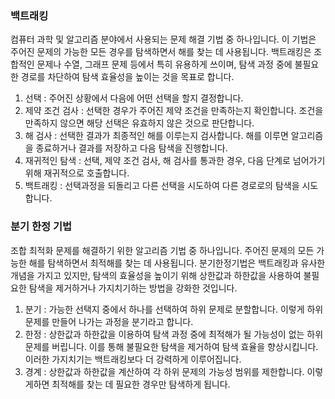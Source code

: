   ### 백트래킹
  컴퓨터 과학 및 알고리즘 분야에서 사용되는 문제 해결 기법 중 하나입니다. 이 기법은 주어진 문제의 가능한 모든 경우를 탐색하면서 해를 찾는 데 사용됩니다. 백트래킹은 조합적인 문제나 수열, 그래프 문제 등에서 특히 유용하게 쓰이며, 탐색 과정 중에 불필요한 경로를 차단하여 탐색 효율성을 높이는 것을 목표로 합니다.</br>

  1. 선택 : 주어진 상황에서 다음에 어떤 선택을 할지 결정합니다.</br>
  2. 제약 조건 검사 : 선택한 경우가 주어진 제약 조건을 만족하는지 확인합니다. 조건을 만족하지 않으면 해당 선택은 유효하지 않은 것으로 판단합니다.</br>
  3. 해 검사 : 선택한 결과가 최종적인 해를 이루는지 검사합니다. 해를 이루면 알고리즘을 종료하거나 결과를 저장하고 다음 탐색을 진행합니다.</br>
  4. 재귀적인 탐색 : 선택, 제약 조건 검사, 해 검사를 통과한 경우, 다음 단계로 넘어가기 위해 재귀적으로 호출합니다.</br>
  5. 백트래킹 : 선택과정을 되돌리고 다른 선택을 시도하여 다른 경로로의 탐색을 시도합니다.</br>

  ### 분기 한정 기법
  조합 최적화 문제를 해결하기 위한 알고리즘 기법 중 하나입니다. 주어진 문제의 모든 가능한 해를 탐색하면서 최적해를 찾는 데 사용됩니다. 분기한정기법은 백트래킹과 유사한 개념을 가지고 있지만, 탐색의 효율성을 높이기 위해 상한값과 하한값을 사용하여 불필요한 탐색을 제거하거나 가지치기하는 방법을 강화한 것입니다.</br>

  1. 분기 : 가능한 선택지 중에서 하나를 선택하여 하위 문제로 분할합니다. 이렇게 하위 문제를 만들어 나가는 과정을 분기라고 합니다.</br>
  2. 한정 : 상한값과 하한값을 이용하여 탐색 과정 중에 최적해가 될 가능성이 없는 하위 문제를 버립니다. 이를 통해 불필요한 탐색을 제거하여 탐색 효율을 향상시킵니다. 이러한 가지치기는 백트래킹보다 더 강력하게 이루어집니다.</br>
  3. 경계 : 상한값과 하한값을 계산하여 각 하위 문제의 가능성 범위를 제한합니다. 이렇게하면 최적해를 찾는 데 필요한 경우만 탐색하게 됩니다.
